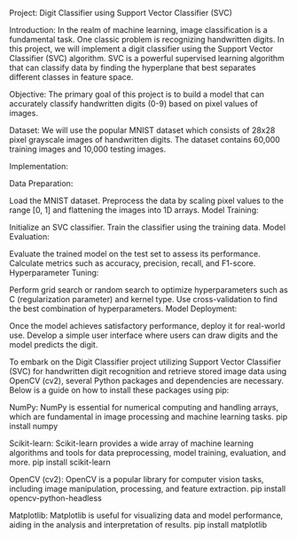 
Project: Digit Classifier using Support Vector Classifier (SVC)

Introduction:
In the realm of machine learning, image classification is a fundamental task. One classic problem is recognizing handwritten digits. In this project, we will implement a digit classifier using the Support Vector Classifier (SVC) algorithm. SVC is a powerful supervised learning algorithm that can classify data by finding the hyperplane that best separates different classes in feature space.

Objective:
The primary goal of this project is to build a model that can accurately classify handwritten digits (0-9) based on pixel values of images.

Dataset:
We will use the popular MNIST dataset which consists of 28x28 pixel grayscale images of handwritten digits. The dataset contains 60,000 training images and 10,000 testing images.

Implementation:

Data Preparation:

Load the MNIST dataset.
Preprocess the data by scaling pixel values to the range [0, 1] and flattening the images into 1D arrays.
Model Training:

Initialize an SVC classifier.
Train the classifier using the training data.
Model Evaluation:

Evaluate the trained model on the test set to assess its performance.
Calculate metrics such as accuracy, precision, recall, and F1-score.
Hyperparameter Tuning:

Perform grid search or random search to optimize hyperparameters such as C (regularization parameter) and kernel type.
Use cross-validation to find the best combination of hyperparameters.
Model Deployment:

Once the model achieves satisfactory performance, deploy it for real-world use.
Develop a simple user interface where users can draw digits and the model predicts the digit.


To embark on the Digit Classifier project utilizing Support Vector Classifier (SVC) for handwritten digit recognition and retrieve stored image data using OpenCV (cv2), several Python packages and dependencies are necessary. Below is a guide on how to install these packages using pip:

NumPy: NumPy is essential for numerical computing and handling arrays, which are fundamental in image processing and machine learning tasks.
pip install numpy

Scikit-learn: Scikit-learn provides a wide array of machine learning algorithms and tools for data preprocessing, model training, evaluation, and more.
pip install scikit-learn

OpenCV (cv2): OpenCV is a popular library for computer vision tasks, including image manipulation, processing, and feature extraction.
pip install opencv-python-headless

Matplotlib: Matplotlib is useful for visualizing data and model performance, aiding in the analysis and interpretation of results.
pip install matplotlib
